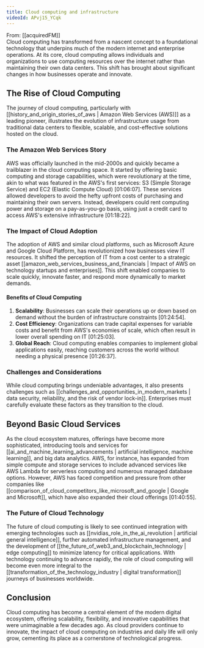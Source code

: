 ```yaml
---
title: Cloud computing and infrastructure
videoId: APvj15_YCqk
---
```


From: [[acquiredFM]] <br/> 
Cloud computing has transformed from a nascent concept to a foundational technology that underpins much of the modern internet and enterprise operations. At its core, cloud computing allows individuals and organizations to use computing resources over the internet rather than maintaining their own data centers. This shift has brought about significant changes in how businesses operate and innovate.

## The Rise of Cloud Computing

The journey of cloud computing, particularly with [[history_and_origin_stories_of_aws | Amazon Web Services (AWS)]] as a leading pioneer, illustrates the evolution of infrastructure usage from traditional data centers to flexible, scalable, and cost-effective solutions hosted on the cloud.

### The Amazon Web Services Story

AWS was officially launched in the mid-2000s and quickly became a trailblazer in the cloud computing space. It started by offering basic computing and storage capabilities, which were revolutionary at the time, akin to what was featured in the AWS's first services: S3 (Simple Storage Service) and EC2 (Elastic Compute Cloud) <a class="yt-timestamp" data-t="01:06:07">[01:06:07]</a>. These services allowed developers to avoid the hefty upfront costs of purchasing and maintaining their own servers. Instead, developers could rent computing power and storage on a pay-as-you-go basis, using just a credit card to access AWS's extensive infrastructure <a class="yt-timestamp" data-t="01:18:22">[01:18:22]</a>.

### The Impact of Cloud Adoption

The adoption of AWS and similar cloud platforms, such as Microsoft Azure and Google Cloud Platform, has revolutionized how businesses view IT resources. It shifted the perception of IT from a cost center to a strategic asset [[amazon_web_services_business_and_financials | Impact of AWS on technology startups and enterprises]]. This shift enabled companies to scale quickly, innovate faster, and respond more dynamically to market demands.

#### Benefits of Cloud Computing

1. **Scalability**: Businesses can scale their operations up or down based on demand without the burden of infrastructure constraints <a class="yt-timestamp" data-t="01:24:54">[01:24:54]</a>.
2. **Cost Efficiency**: Organizations can trade capital expenses for variable costs and benefit from AWS's economies of scale, which often result in lower overall spending on IT <a class="yt-timestamp" data-t="01:25:03">[01:25:03]</a>.
3. **Global Reach**: Cloud computing enables companies to implement global applications easily, reaching customers across the world without needing a physical presence <a class="yt-timestamp" data-t="01:26:37">[01:26:37]</a>.

### Challenges and Considerations

While cloud computing brings undeniable advantages, it also presents challenges such as [[challenges_and_opportunities_in_modern_markets | data security, reliability, and the risk of vendor lock-in]]. Enterprises must carefully evaluate these factors as they transition to the cloud.

## Beyond Basic Cloud Services

As the cloud ecosystem matures, offerings have become more sophisticated, introducing tools and services for [[ai_and_machine_learning_advancements | artificial intelligence, machine learning]], and big data analytics. AWS, for instance, has expanded from simple compute and storage services to include advanced services like AWS Lambda for serverless computing and numerous managed database options. However, AWS has faced competition and pressure from other companies like [[comparison_of_cloud_competitors_like_microsoft_and_google | Google and Microsoft]], which have also expanded their cloud offerings <a class="yt-timestamp" data-t="01:40:55">[01:40:55]</a>.

### The Future of Cloud Technology

The future of cloud computing is likely to see continued integration with emerging technologies such as [[nvidias_role_in_the_ai_revolution | artificial general intelligence]], further automated infrastructure management, and the development of [[the_future_of_web3_and_blockchain_technology | edge computing]] to minimize latency for critical applications. With technology continuing to advance rapidly, the role of cloud computing will become even more integral to the [[transformation_of_the_technology_industry | digital transformation]] journeys of businesses worldwide.

## Conclusion

Cloud computing has become a central element of the modern digital ecosystem, offering scalability, flexibility, and innovative capabilities that were unimaginable a few decades ago. As cloud providers continue to innovate, the impact of cloud computing on industries and daily life will only grow, cementing its place as a cornerstone of technological progress.